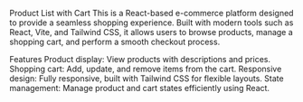 Product List with Cart 
This is a React-based e-commerce platform designed to provide a seamless shopping experience. Built with modern tools such as React, Vite, and Tailwind CSS, it allows users to browse products, manage a shopping cart, and perform a smooth checkout process.

Features
Product display: View products with descriptions and prices.
Shopping cart: Add, update, and remove items from the cart.
Responsive design: Fully responsive, built with Tailwind CSS for flexible layouts.
State management: Manage product and cart states efficiently using React.

